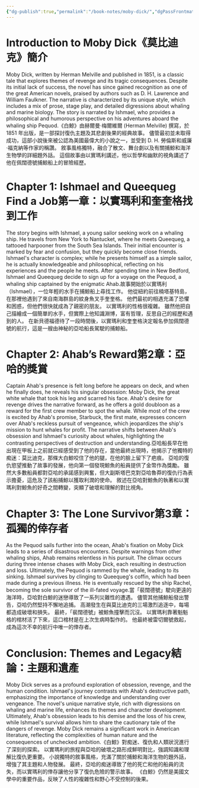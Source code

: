 ```yaml
---
{"dg-publish":true,"permalink":"/book-notes/moby-dick/","dgPassFrontmatter":true}
---
```


# Introduction to Moby Dick《莫比迪克》簡介

Moby Dick, written by Herman Melville and published in 1851, is a classic tale that explores themes of revenge and its tragic consequences. Despite its initial lack of success, the novel has since gained recognition as one of the great American novels, praised by authors such as D. H. Lawrence and William Faulkner. The narrative is characterized by its unique style, which includes a mix of prose, stage play, and detailed digressions about whaling and marine biology. The story is narrated by Ishmael, who provides a philosophical and humorous perspective on his adventures aboard the whaling ship Pequod.《白鯨》由赫爾曼·梅爾維爾 (Herman Melville) 撰寫，於 1851 年出版，是一部探討復仇主題及其悲劇後果的經典故事。 儘管最初並未取得成功，這部小說後來被公認為美國最偉大的小說之一，並受到 D. H. 勞倫斯和威廉·福克納等作家的稱讚。 敘事風格獨特，融合了散文、舞台劇以及有關捕鯨和海洋生物學的詳細題外話。 這個故事由以實瑪利講述，他以哲學和幽默的視角講述了他在佩闊德號捕鯨船上的冒險經歷。

# Chapter 1: Ishmael and Queequeg Find a Job第一章：以實瑪利和奎奎格找到工作

The story begins with Ishmael, a young sailor seeking work on a whaling ship. He travels from New York to Nantucket, where he meets Queequeg, a tattooed harpooner from the South Sea Islands. Their initial encounter is marked by fear and confusion, but they quickly become close friends. Ishmael's character is complex; while he presents himself as a simple sailor, he is actually knowledgeable and philosophical, reflecting on his experiences and the people he meets. After spending time in New Bedford, Ishmael and Queequeg decide to sign up for a voyage on the Pequod, a whaling ship captained by the enigmatic Ahab.故事開始於以實瑪利（Ishmael），一位年輕的水手在捕鯨船上尋找工作。 他從紐約前往楠塔基特島，在那裡他遇到了來自南海群島的紋身魚叉手奎奎格。 他們最初的相遇充滿了恐懼和困惑，但他們很快就成為了親密的朋友。 以實瑪利的性格很複雜。 雖然他把自己描繪成一個簡單的水手，但實際上他知識淵博，富有哲理，反思自己的經歷和遇到的人。 在新貝德福德待了一段時間後，以實瑪利和奎奎格決定報名參加佩闊德號的航行，這是一艘由神秘的亞哈船長駕駛的捕鯨船。

# Chapter 2: Ahab’s Reward第2章：亞哈的獎賞

Captain Ahab's presence is felt long before he appears on deck, and when he finally does, he reveals his singular obsession: Moby Dick, the great white whale that took his leg and scarred his face. Ahab's desire for revenge drives the narrative forward, as he offers a gold doubloon as a reward for the first crew member to spot the whale. While most of the crew is excited by Ahab's promise, Starbuck, the first mate, expresses concern over Ahab's reckless pursuit of vengeance, which jeopardizes the ship's mission to hunt whales for profit. The narrative shifts between Ahab's obsession and Ishmael's curiosity about whales, highlighting the contrasting perspectives of destruction and understanding.亞哈船長早在他出現在甲板上之前就已經感受到了他的存在，當他最終出現時，他揭示了他獨特的痴迷：莫比迪克，那條大白鯨咬住了他的腿，在他的臉上留下了疤痕。 亞哈的復仇慾望推動了故事的發展，他向第一個發現鯨魚的船員提供了金幣作為獎勵。 雖然大多數船員都對亞哈的承諾感到興奮，但大副斯塔巴克對亞哈魯莽的復仇行為表示擔憂，這危及了該船捕鯨以獲取利潤的使命。 敘述在亞哈對鯨魚的執著和以實瑪利對鯨魚的好奇之間轉變，突顯了破壞和理解的對比視角。

# Chapter 3: The Lone Survivor第3章：孤獨的倖存者

As the Pequod sails further into the ocean, Ahab's fixation on Moby Dick leads to a series of disastrous encounters. Despite warnings from other whaling ships, Ahab remains relentless in his pursuit. The climax occurs during three intense chases with Moby Dick, each resulting in destruction and loss. Ultimately, the Pequod is rammed by the whale, leading to its sinking. Ishmael survives by clinging to Queequeg's coffin, which had been made during a previous illness. He is eventually rescued by the ship Rachel, becoming the sole survivor of the ill-fated voyage.當「裴闊德號」駛向更遠的海洋時，亞哈對白鯨的迷戀導致了一系列災難性的遭遇。 儘管其他捕鯨船發出警告，亞哈仍然堅持不懈地追捕。 高潮發生在與莫比迪克的三場激烈追逐中，每場都造成破壞和損失。 最終，「裴闊德號」被鯨魚撞擊而沉沒。 以實瑪利靠著魁魁格的棺材活了下來，這口棺材是在上次生病時製作的。 他最終被雷切爾號救起，成為這次不幸的航行中唯一的倖存者。

# Conclusion: Themes and Legacy結論：主題和遺產

Moby Dick serves as a profound exploration of obsession, revenge, and the human condition. Ishmael's journey contrasts with Ahab's destructive path, emphasizing the importance of knowledge and understanding over vengeance. The novel's unique narrative style, rich with digressions on whaling and marine life, enhances its themes and character development. Ultimately, Ahab's obsession leads to his demise and the loss of his crew, while Ishmael's survival allows him to share the cautionary tale of the dangers of revenge. Moby Dick remains a significant work in American literature, reflecting the complexities of human nature and the consequences of unchecked ambition.《白鯨》對痴迷、復仇和人類狀況進行了深刻的探索。 以實瑪利的旅程與亞哈的破壞之路形成鮮明對比，強調知識和理解比復仇更重要。 小說獨特的敘事風格，充滿了關於捕鯨和海洋生物的題外話，增強了其主題和人物發展。 最終，亞哈的痴迷導致了他的死亡和他的船員的流失，而以實瑪利的倖存讓他分享了復仇危險的警示故事。 《白鯨》仍然是美國文學中的重要作品，反映了人性的複雜性和野心不受控制的後果。